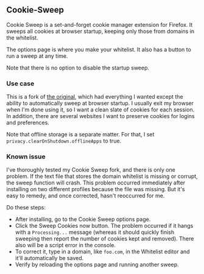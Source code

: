 ## Cookie-Sweep
Cookie Sweep is a set-and-forget cookie manager extension for Firefox. It sweeps all cookies at browser startup, keeping only those from domains in the whitelist.

The options page is where you make your whitelist. It also has a button to run a sweep at any time.

Note that there is no option to disable the startup sweep.

### Use case
This is a fork of [the original](https://github.com/mpopp75/cookie-sweep), which had everything I wanted except the ability to automatically sweep at browser startup. I usually exit my browser when I'm done using it, so I want a clean slate of cookies for each session. In addition, there are several websites I want to preserve cookies for logins and preferences.

Note that offline storage is a separate matter. For that, I set `privacy.clearOnShutdown.offlineApps` to true.

### Known issue
I've thoroughly tested my Cookie Sweep fork, and there is only one problem. If the text file that stores the domain whitelist is missing or corrupt, the sweep function will crash. This problem occurred immediately after installing on two different profiles because the file was missing. But it's easy to remedy, and once corrected, hasn't reoccurred for me.

Do these steps:
* After installing, go to the Cookie Sweep options page.
* Click the Sweep Cookies now button. The problem occurred if it hangs with a `Processing...` message (whereas it should quickly finish sweeping then report the number of cookies kept and removed). There also will be a script error in the console.
* To correct it, type in a domain, like `foo.com`, in the Whitelist editor and it'll automatically be saved.
* Verify by reloading the options page and running another sweep.
